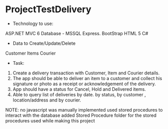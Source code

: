 # ProjectTestDelivery

* Technology to use:

ASP.NET MVC 6
Database - MSSQL Express.
BootStrap
HTML 5
C#

* Data to Create/Update/Delete

Customer
Items
Courier

* Task:

1. Create  a delivery transaction with Customer, Item and Courier details.
2. The app should be able to deliver an item to a customer and collect his signature or photo as a receipt or acknowledgement of the delivery.
3. App should have a status for Cancel, Hold and Delivered items.
4. Able to query list of deliveries by date. by status, by customer , location/address and by courier.

NOTE:
no javascript was manually implemented
used stored procedures to interact with the database
added Stored Procedure folder for the stored procedures used while making this project
